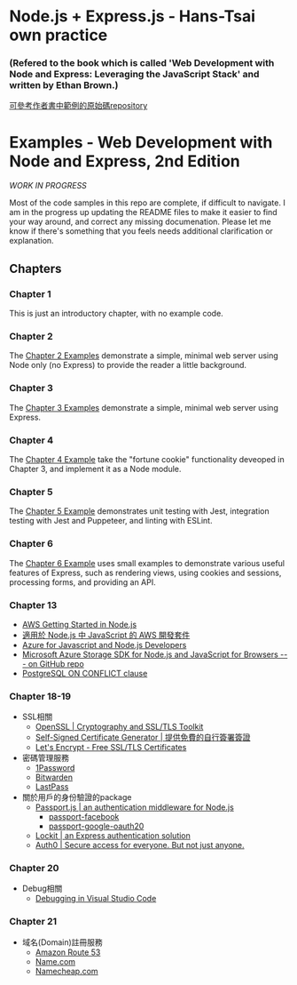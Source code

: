 # Node.js + Express.js - Hans-Tsai own practice 
### (Refered to the book which is called 'Web Development with Node and Express: Leveraging the JavaScript Stack' and written by Ethan Brown.)
[可參考作者書中範例的原始碼repository](<https://github.com/EthanRBrown/web-development-with-node-and-express-2e>)<br>

# Examples - Web Development with Node and Express, 2nd Edition

*WORK IN PROGRESS*

Most of the code samples in this repo are complete, if difficult to navigate.  I am in the progress up updating the README files to make it easier to find your way around, and correct any missing documenation.  Please let me know if there's something that you feels needs additional clarification or explanation.

## Chapters

### Chapter 1

This is just an introductory chapter, with no example code.

### Chapter 2

The [Chapter 2 Examples](ch02/README.md) demonstrate a simple, minimal web server using Node only (no Express) to provide the reader a little background.

### Chapter 3

The [Chapter 3 Examples](ch03/README.md) demonstrate a simple, minimal web server using Express.

### Chapter 4

The [Chapter 4 Example](ch04/README.md) take the "fortune cookie" functionality deveoped in Chapter 3, and implement it as a Node module.

### Chapter 5

The [Chapter 5 Example](ch05/README.md) demonstrates unit testing with Jest, integration testing with Jest and Puppeteer, and linting with ESLint.

### Chapter 6

The [Chapter 6 Example](ch06/README.md) uses small examples to demonstrate various useful features of Express, such as rendering views, using cookies and sessions, processing forms, and providing an API.


### Chapter 13
- [AWS Getting Started in Node.js](https://docs.aws.amazon.com/sdk-for-javascript/v2/developer-guide/getting-started-nodejs.html)<br>
- [適用於 Node.js 中 JavaScript 的 AWS 開發套件](https://aws.amazon.com/tw/sdk-for-node-js/)<br>
- [Azure for Javascript and Node.js Developers](https://docs.microsoft.com/zh-tw/azure/developer/javascript/)<br>
- [Microsoft Azure Storage SDK for Node.js and JavaScript for Browsers --- on GitHub repo](https://github.com/Azure/azure-storage-node)<br>
- [PostgreSQL ON CONFLICT clause](https://www.postgresql.org/docs/current/sql-insert.html#SQL-ON-CONFLICT)<br>

### Chapter 18-19
- SSL相關
  + [OpenSSL | Cryptography and SSL/TLS Toolkit](https://www.openssl.org)
  + [Self-Signed Certificate Generator | 提供免費的自行簽署簽證](https://www.selfsignedcertificate.com)
  + [Let's Encrypt - Free SSL/TLS Certificates](https://letsencrypt.org)
- 密碼管理服務
  + [1Password](https://1password.com/zh-tw/)
  + [Bitwarden](https://bitwarden.com/)
  + [LastPass](https://www.lastpass.com/)
- 關於用戶的身份驗證的package
  + [Passport.js | an authentication middleware for Node.js](http://www.passportjs.org/docs/)
    - [passport-facebook](https://www.npmjs.com/package/passport-facebook)
    - [passport-google-oauth20](https://www.npmjs.com/package/passport-google-oauth20)
  + [Lockit | an Express authentication solution](https://mircozeiss.com/lockit-an-express-authentication-solution)<br>
  + [Auth0 | Secure access for everyone. But not just anyone.](https://auth0.com/)<br>

### Chapter 20
- Debug相關
  + [Debugging in Visual Studio Code](https://code.visualstudio.com/docs/editor/debugging)

### Chapter 21
- 域名(Domain)註冊服務
  + [Amazon Route 53](https://aws.amazon.com/tw/route53/)
  + [Name.com](https://www.name.com/en)
  + [Namecheap.com](https://www.namecheap.com/)